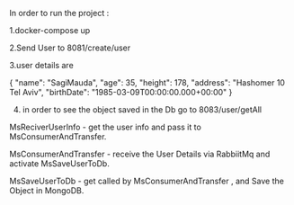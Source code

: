 In order to run the project :

1.docker-compose up

2.Send User to 8081/create/user

3.user details are

{ 
        "name": "SagiMauda",
        "age": 35,
        "height": 178,
        "address": "Hashomer 10 Tel Aviv",
        "birthDate": "1985-03-09T00:00:00.000+00:00"
}  



4. in order to see the object saved in the Db go to
           8083/user/getAll
           
           
MsReciverUserInfo - get the user info and pass it to MsConsumerAndTransfer.


MsConsumerAndTransfer - receive the User Details via RabbiitMq and activate MsSaveUserToDb.


MsSaveUserToDb - get called by MsConsumerAndTransfer , and Save the Object in MongoDB.
          
   
